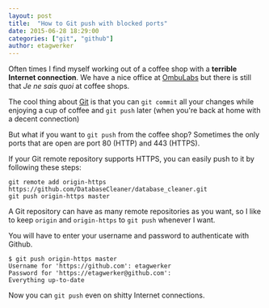 ```yaml
---
layout: post
title:  "How to Git push with blocked ports"
date: 2015-06-28 18:29:00
categories: ["git", "github"]
author: etagwerker
---
```


Often times I find myself working out of a coffee shop with a **terrible Internet connection**. We have a nice office at [OmbuLabs](https://es.foursquare.com/v/ombushop-hq/52f0e47311d25da04d101b62) but there is still that *Je ne sais quoi* at coffee shops.

The cool thing about [Git](https://git-scm.com/) is that you can `git commit` all your changes while enjoying a cup of coffee and `git push` later (when you're back at home with a decent connection)

But what if you want to `git push` from the coffee shop? Sometimes the only ports that are open are port 80 (HTTP) and 443 (HTTPS).

<!--more-->

If your Git remote repository supports HTTPS, you can easily push to it by following these steps:

    git remote add origin-https https://github.com/DatabaseCleaner/database_cleaner.git
    git push origin-https master

A Git repository can have as many remote repositories as you want, so I like to keep `origin` and `origin-https` to `git push` whenever I want.

You will have to enter your username and password to authenticate with Github.

    $ git push origin-https master
    Username for 'https://github.com': etagwerker
    Password for 'https://etagwerker@github.com':
    Everything up-to-date

Now you can `git push` even on shitty Internet connections.
